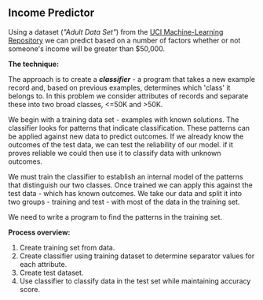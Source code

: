## Income Predictor

Using a dataset (*"Adult Data Set"*) from the [UCI Machine-Learning Repository](http://archive.ics.uci.edu/ml/machine-learning-databases/adult/adult.data) we can predict based on a number of factors whether or not someone's income will be greater than $50,000.

**The technique:**

The approach is to create a ***classifier*** - a program that takes a new example record and, based on previous examples, determines which 'class' it belongs to. In this problem we consider attributes of records and separate these into two broad classes, <=50K and >50K.

We begin with a training data set - examples with known solutions. The classifier looks for patterns that indicate classification. These patterns can be applied against new data to predict outcomes. If we already know the outcomes of the test data, we can test the reliability of our model. if it proves reliable we could then use it to classify data with unknown outcomes.

We must train the classifier to establish an internal model of the patterns that distinguish our two classes. Once trained we can apply this against the test data - which has known outcomes. We take our data and split it into two groups - training and test - with most of the data in the training set.

We need to write a program to find the patterns in the training set.

**Process overview:**

1) Create training set from data.
2) Create classifier using training dataset to determine separator values for each attribute.
3) Create test dataset.
4) Use classifier to classify data in the test set while maintaining accuracy score.
